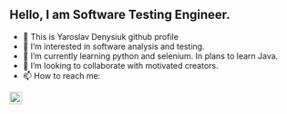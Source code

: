 ## Hello, I am Software Testing Engineer.

- 👋 This is Yaroslav Denysiuk github profile
- 👀 I’m interested in software analysis and testing. 
- 🌱 I’m currently learning python and selenium. In plans to learn Java.
- 💞️ I’m looking to collaborate with motivated creators. 
- 📫 How to reach me: 
 <p><a href="https://www.linkedin.com/in/yaroslav-denysiuk/" rel="nofollow"><img align="left" alt="Yaroslav Denysiuk | LinkedIn" width="22px" src="https://camo.githubusercontent.com/d659d2bac00c01b42bffbae84bdc121e828b8fecd5b4949ffa2575f5d9e4a371/68747470733a2f2f63646e2e6a7364656c6976722e6e65742f6e706d2f73696d706c652d69636f6e734076332f69636f6e732f6c696e6b6564696e2e737667" data-canonical-src="https://cdn.jsdelivr.net/npm/simple-icons@v3/icons/linkedin.svg" style="max-width:100%;"></a>
</p>

<!---
stalkerz379/stalkerz379 is a ✨ special ✨ repository because its `README.md` (this file) appears on your GitHub profile.
You can click the Preview link to take a look at your changes.
--->
